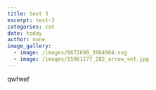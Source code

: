 ```yaml
---
title: test 3
excerpt: test-3
categories: cat
date: today
author: none
image_gallery:
  - image: /images/8672698_3964904.svg
  - image: /images/15961277_282_arrow_set.jpg
---
```

qwfwef
